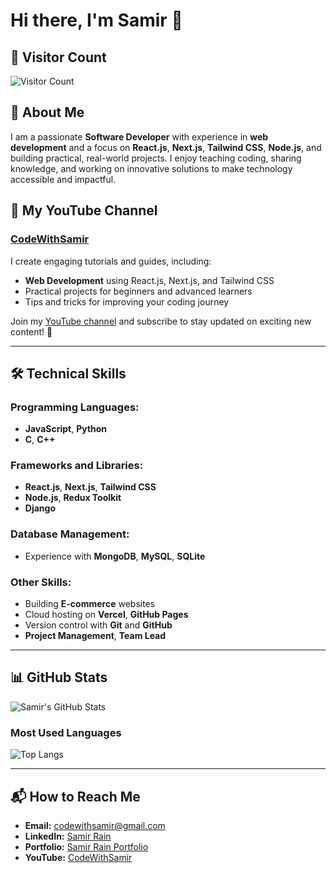 
# Hi there, I'm Samir 👋

## 👀 Visitor Count
![Visitor Count](https://profile-counter.glitch.me/codewithsamir/count.svg)

## 🚀 About Me

I am a passionate **Software Developer** with experience in **web development** and a focus on **React.js**, **Next.js**, **Tailwind CSS**, **Node.js**, and building practical, real-world projects. I enjoy teaching coding, sharing knowledge, and working on innovative solutions to make technology accessible and impactful.

## 🌟 My YouTube Channel

### [CodeWithSamir](https://www.youtube.com/channel/CodeWithSamir)

I create engaging tutorials and guides, including:

- **Web Development** using React.js, Next.js, and Tailwind CSS
- Practical projects for beginners and advanced learners
- Tips and tricks for improving your coding journey

Join my [YouTube channel](https://www.youtube.com/channel/CodeWithSamir) and subscribe to stay updated on exciting new content! 🚀

---

## 🛠️ Technical Skills

### Programming Languages:
- **JavaScript**, **Python**
- **C**, **C++**

### Frameworks and Libraries:
- **React.js**, **Next.js**, **Tailwind CSS**
- **Node.js**, **Redux Toolkit**
- **Django**

### Database Management:
- Experience with **MongoDB**, **MySQL**, **SQLite**

### Other Skills:
- Building **E-commerce** websites
- Cloud hosting on **Vercel**, **GitHub Pages**
- Version control with **Git** and **GitHub**
- **Project Management**, **Team Lead**

---

## 📊 GitHub Stats

![Samir's GitHub Stats](https://github-readme-stats.vercel.app/api?username=CodeWithSamir&show_icons=true&theme=radical)

### Most Used Languages

![Top Langs](https://github-readme-stats.vercel.app/api/top-langs/?username=CodeWithSamir&layout=compact&theme=radical)

---

## 📬 How to Reach Me

- **Email:** [codewithsamir@gmail.com](mailto:codewithsamir@gmail.com)
- **LinkedIn:** [Samir Rain](https://np.linkedin.com/in/samir-rain-0467b7259?trk=people-guest_people_search-card)
- **Portfolio:** [Samir Rain Portfolio](https://samirrain.github.io/)
- **YouTube:** [CodeWithSamir](https://www.youtube.com/channel/CodeWithSamir)

